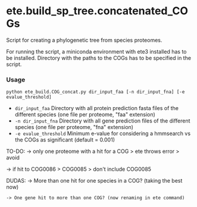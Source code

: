 # ete.build_sp_tree.concatenated_COGs

Script for creating a phylogenetic tree from species proteomes.

For running the script, a miniconda environment with ete3 installed has to be installed. Directory with the paths to the COGs has to be
specified in the script.

###  Usage

```
python ete_build.COG_concat.py dir_input_faa [-n dir_input_fna] [-e evalue_threshold]
```

- `dir_input_faa`             Directory with all protein prediction fasta files of the different species (one file per proteome, "faa" extension)
- `-n dir_input_fna`          Directory with all gene prediction files of the different species (one file per proteome, "fna" extension)
- `-e evalue_threshold`       Minimum e-value for considering a hmmsearch vs the COGs as significant (default = 0.001)

TO-DO:
  -> only one proteome with a hit for a COG > ete throws error > avoid
  
  -> if hit to COG0086 > COG0085 > don't include COG0085


DUDAS:
	-> More than one hit for one species in a COG? (taking the best now)
	
	-> One gene hit to more than one COG? (now renaming in ete command)
